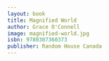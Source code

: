 ```yaml
---
layout: book
title: Magnified World
author: Grace O'Connell
image: magnified-world.jpg
isbn: 9780307360373
publisher: Random House Canada
---
```

